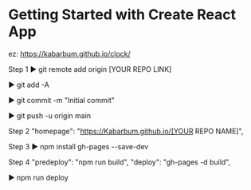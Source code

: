 # Getting Started with Create React App
ez: https://kabarbum.github.io/clock/


Step 1
▶️ git remote add origin [YOUR REPO LINK]

▶️ git add -A

▶️ git commit -m "Initial commit"

▶️ git push -u origin main

Step 2
"homepage": "https://Kabarbum.github.io/[YOUR REPO NAME]",

Step 3
▶️ npm install gh-pages --save-dev

Step 4
"predeploy": "npm run build",
"deploy": "gh-pages -d build",

▶️ npm run deploy
